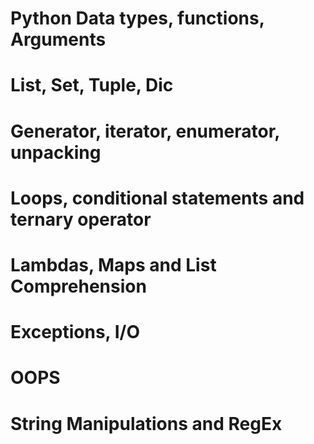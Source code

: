 # Python Data types, functions, Arguments
# List, Set, Tuple, Dic
# Generator, iterator, enumerator, unpacking
# Loops, conditional statements and ternary operator 
# Lambdas, Maps and List Comprehension
# Exceptions, I/O
# OOPS
# String Manipulations and RegEx
